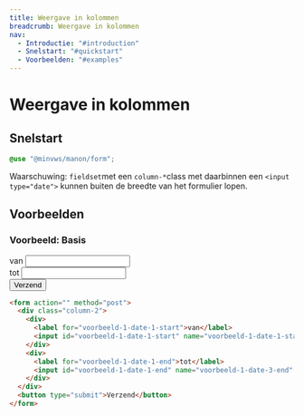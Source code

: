 ```yaml
---
title: Weergave in kolommen
breadcrumb: Weergave in kolommen
nav:
  - Introductie: "#introduction"
  - Snelstart: "#quickstart"
  - Voorbeelden: "#examples"
---
```


<h1 id="introduction">Weergave in kolommen</h1>

<h2 id="quickstart">Snelstart</h2>

```scss
@use "@minvws/manon/form";
```

<p class="warning">
  <span>Waarschuwing:</span>
    <code>fieldset</code>met een <code>column-*</code>class met daarbinnen een
    <code>&lt;input type="date"&gt;</code> kunnen buiten de breedte van het formulier lopen.
</p>

<h2 id="examples">Voorbeelden</h2>

### Voorbeeld: Basis

<form action="" method="post">
  <div class="column-2">
    <div>
      <label for="voorbeeld-1-date-1-start">van</label>
      <input id="voorbeeld-1-date-1-start" name="voorbeeld-1-date-1-start" />
    </div>
    <div>
      <label for="voorbeeld-1-date-1-end">tot</label>
      <input id="voorbeeld-1-date-1-end" name="voorbeeld-1-date-3-end" />
    </div>
  </div>
  <button type="submit">Verzend</button>
</form>

```html
<form action="" method="post">
  <div class="column-2">
    <div>
      <label for="voorbeeld-1-date-1-start">van</label>
      <input id="voorbeeld-1-date-1-start" name="voorbeeld-1-date-1-start" />
    </div>
    <div>
      <label for="voorbeeld-1-date-1-end">tot</label>
      <input id="voorbeeld-1-date-1-end" name="voorbeeld-1-date-3-end" />
    </div>
  </div>
  <button type="submit">Verzend</button>
</form>
```
